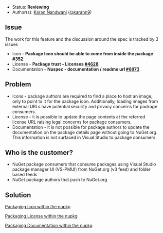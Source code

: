 * Status: **Reviewing**
* Author(s): [Karan Nandwani](https://github.com/karann-msft) ([@karann9](https://twitter.com/karann9))

## Issue
The work for this feature and the discussion around the spec is tracked by 3 issues
* Icon - **Package Icon should be able to come from inside the package [#352](https://github.com/NuGet/Home/issues/352)**
* License - **Package trust - Licenses [#4628](https://github.com/NuGet/Home/issues/4628)**
* Documentation - **Nuspec - documentation / readme url [#6873](https://github.com/NuGet/Home/issues/6873)**

## Problem
* Icons - package authors are required to find a place to host an image, only to point to it for the package icon. Additionally, loading images from external URLs have potential security and privacy concerns for package consumers.
* License -  it is possible to update the page contents at the referred license URL raising legal concerns for package consumers. 
* Documentation - it is not possible for package authors to update the documentation on the package details page without going to NuGet.org. This information is not surfaced in Visual Studio to package consumers.

## Who is the customer?
* NuGet package consumers that consume packages using Visual Studio package manager UI (VS-PMUI) from NuGet.org (v3 feed) and folder based feeds
* NuGet package authors that push to NuGet.org

## Solution

[Packaging Icon within the nupkg](https://github.com/NuGet/Home/wiki/Packaging-Icon-within-the-nupkg)

[Packaging License within the nupkg](https://github.com/NuGet/Home/wiki/Packaging-License-within-the-nupkg)

[Packaging Documentation within the nupkg](https://github.com/NuGet/Home/wiki/Packaging-Documentation-within-the-nupkg)